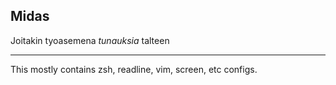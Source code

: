 ## Midas
Joitakin tyoasemena _tunauksia_ talteen

---
This mostly contains zsh, readline, vim, screen, etc configs.
